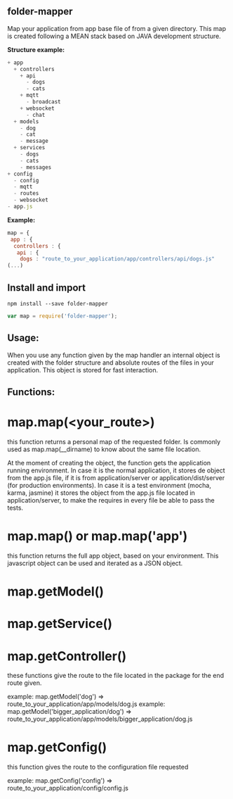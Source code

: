 ## folder-mapper
Map your application from app base file of from a given directory.
This map is created following a MEAN stack based on JAVA development structure.

**Structure example:**<br>
```js
+ app
  + controllers
    + api
      - dogs
      - cats
    + mqtt
      - broadcast
    + websocket
      - chat
  + models
    - dog
    - cat
    - message
  + services
    - dogs
    - cats
    - messages
+ config
  - config
  - mqtt
  - routes
  - websocket
- app.js
```

**Example:**<br>
```js
map = {
 app : {
  controllers : {
   api : {
    dogs : "route_to_your_application/app/controllers/api/dogs.js"
(...) 
```


## Install and import
```shell
npm install --save folder-mapper
```
```js
var map = require('folder-mapper');
```


## Usage:

When you use any function given by the map handler an internal object is created with the folder structure and absolute routes of the files in your application. This object is stored for fast interaction.


## Functions:

# map.map(<your_route>)

this function returns a personal map of the requested folder. Is commonly used as map.map(__dirname) to know about the same file location.

At the moment of creating the object, the function gets the application running environment. In case it is the normal application, it stores de object from the app.js file, if it is from application/server or application/dist/server (for production environments).
In case it is a test environment (mocha, karma, jasmine) it stores the object from the app.js file located in application/server, to make the requires in every file be able to pass the tests.


# map.map() or map.map('app')

this function returns the full app object, based on your environment. This javascript object can be used and iterated as a JSON object.

# map.getModel(<route>)
# map.getService(<route>)
# map.getController(<route>)
  
these functions give the route to the file located in the package for the end route given.

example: map.getModel('dog') => route_to_your_application/app/models/dog.js
example: map.getModel('bigger_application/dog') => route_to_your_application/app/models/bigger_application/dog.js


# map.getConfig(<file>)
  
this function gives the route to the configuration file requested

example: map.getConfig('config') => route_to_your_application/config/config.js
